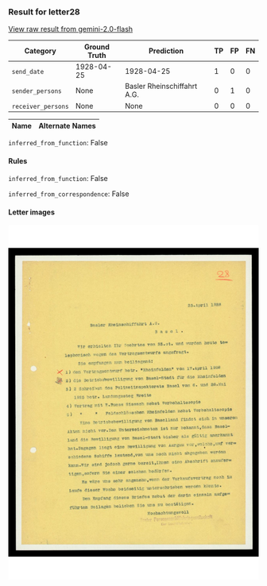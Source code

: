 ### Result for letter28
[View raw result from gemini-2.0-flash](https://github.com/RISE-UNIBAS/humanities_data_benchmark/blob/main/results/2025-03-05/T13/request_T13_letter28.json)

| Category          | Ground Truth | Prediction | TP | FP | FN |
|------------------|--------------|------------|----|----|----|
| `send_date`        | 1928-04-25 | 1928-04-25 | 1 | 0 | 0 |
| `sender_persons`  | None | Basler Rheinschiffahrt A.G. | 0 | 1 | 0 |
| `receiver_persons` | None | None | 0 | 0 | 0 |

| Name | Alternate Names |
| --- | --- |

`inferred_from_function`: False

#### Rules
`inferred_from_function`: False

`inferred_from_correspondence`: False

#### Letter images

<img src="https://github.com/RISE-UNIBAS/humanities_data_benchmark/blob/main/benchmarks/metadata_extraction/images/letter28_p1.jpg?raw=true" alt="letter28_p1.jpg" width="800px">